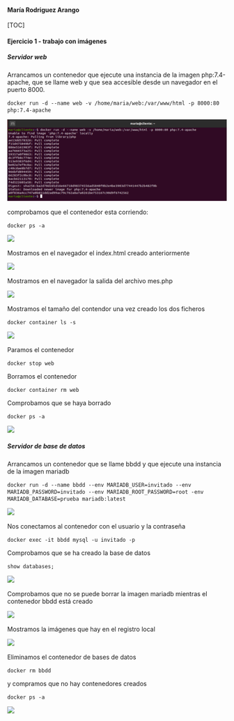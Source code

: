 #### María Rodriguez Arango 

[TOC]



#### Ejercicio 1 - trabajo con imágenes

##### Servidor web

Arrancamos un contenedor que ejecute una instancia de la imagen php:7.4-apache, que se llame web y que sea accesible desde un navegador en el puerto 8000.

```
docker run -d --name web -v /home/maria/web:/var/www/html -p 8000:80 php:7.4-apache
```

![](./imagenes/servidor%20web/1.PNG)

comprobamos que el contenedor esta corriendo:

```
docker ps -a
```

![](Ejercicio%201%20-%20trabajo%20con%20im%C3%A1genes.assets/2.PNG)

Mostramos en el navegador el index.html creado anteriormente

![](Ejercicio%201%20-%20trabajo%20con%20im%C3%A1genes.assets/3.PNG)

Mostramos en el navegador la salida del archivo mes.php

![](Ejercicio%201%20-%20trabajo%20con%20im%C3%A1genes.assets/5.PNG)



Mostramos el tamaño del contendor una vez creado los dos ficheros

```
docker container ls -s
```

![](Ejercicio%201%20-%20trabajo%20con%20im%C3%A1genes.assets/7.PNG)



Paramos el contenedor

```
docker stop web
```

Borramos el contenedor

```
docker container rm web
```

Comprobamos que se haya borrado

```
docker ps -a
```

![](Ejercicio%201%20-%20trabajo%20con%20im%C3%A1genes.assets/6-16483840173412.PNG)

##### Servidor de base de datos

Arrancamos un contenedor que se llame bbdd y que ejecute una instancia de la imagen mariadb

```
docker run -d --name bbdd --env MARIADB_USER=invitado --env MARIADB_PASSWORD=invitado --env MARIADB_ROOT_PASSWORD=root -env MARIADB_DATABASE=prueba mariadb:latest
```

![](Ejercicio%201%20-%20trabajo%20con%20im%C3%A1genes.assets/1-16483840331013.PNG)



Nos conectamos al contenedor con el usuario y la contraseña 

```
docker exec -it bbdd mysql -u invitado -p 
```

Comprobamos que se ha creado la base de datos

```
show databases;
```

![](Ejercicio%201%20-%20trabajo%20con%20im%C3%A1genes.assets/2-16483840404214.PNG)

Comprobamos que no se puede borrar la imagen mariadb mientras el contenedor bbdd está creado

![](Ejercicio%201%20-%20trabajo%20con%20im%C3%A1genes.assets/3-16483842772955.PNG)



Mostramos la imágenes que hay en el registro local

![](Ejercicio%201%20-%20trabajo%20con%20im%C3%A1genes.assets/4.PNG)



Eliminamos el contenedor de bases de datos

```
docker rm bbdd
```

y compramos que no hay contenedores creados

```
docker ps -a
```

![](Ejercicio%201%20-%20trabajo%20con%20im%C3%A1genes.assets/5-16483844206656.PNG)
